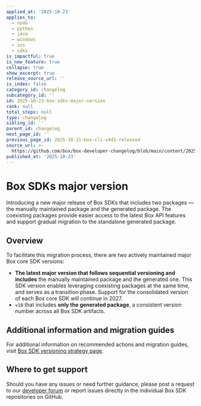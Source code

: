 ```yaml
---
applied_at: '2025-10-23'
applies_to:
  - node
  - python
  - java
  - windows
  - ios
  - sdks
is_impactful: true
is_new_feature: true
collapse: true
show_excerpt: true
release_source_url: ''
is_index: false
category_id: changelog
subcategory_id: ''
id: 2025-10-23-box-sdks-major-version
rank: null
total_steps: null
type: changelog
sibling_id: ''
parent_id: changelog
next_page_id: ''
previous_page_id: 2025-10-21-box-cli-v441-released
source_url: >-
  https://github.com/box/box-developer-changelog/blob/main/content/2025/10-23-box-sdks-major-version.md
published_at: '2025-10-23'
---
```

# Box SDKs major version

Introducing a new major release of Box SDKs that includes two packages — the manually maintained package and the generated package. The coexisting packages provide easier access to the latest Box API features and support gradual migration to the standalone generated package.

<!-- more -->

## Overview

To facilitate this migration process, there are two actively maintained major Box core SDK versions:

* **The latest major version that follows sequential versioning and includes** the manually maintained package and the generated one. This SDK version enables leveraging coexisting packages at the same time, and serves as a transition phase. Support for the consolidated version of each Box core SDK will continue in 2027.
* `v10` that includes **only the generated package**, a consistent version number across all Box SDK artifacts.

## Additional information and migration guides

For additional information on recommended actions and migration guides, visit [Box SDK versioning strategy page][1].

## Where to get support

Should you have any issues or need further guidance, please post a request to our [developer forum][2] or report issues directly in the individual Box SDK repositories on GitHub.

[1]: https://developer.box.com/guides/tooling/sdks/sdk-versioning/
[2]: https://forum.box.com/